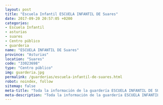```yaml
---
layout: post
title: "Escuela Infantil ESCUELA INFANTIL DE Suares"
date: 2017-09-20 20:57:05 +0200
categories:
- Escuela Infantil
- asturias
- suares
- Centro público
- guarderia
name: "ESCUELA INFANTIL DE Suares"
province: "Asturias"
location: "Suares"
code: "33023698"
type: "Centro público"
img: guarderia.jpg
permalink: /guarderias/escuela-infantil-de-suares.html
robot: noindex, follow
sitemap: false
meta-title: "Toda la información de la guardería ESCUELA INFANTIL DE SUARES"
meta-description: "Toda la información de la guardería ESCUELA INFANTIL DE SUARES"
---
```

